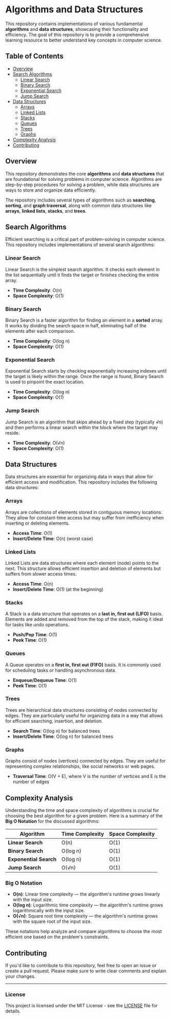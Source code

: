 # Algorithms and Data Structures

This repository contains implementations of various fundamental **algorithms** and **data structures**, showcasing their functionality and efficiency. The goal of this repository is to provide a comprehensive learning resource to better understand key concepts in computer science.

## Table of Contents

- [Overview](#overview)
- [Search Algorithms](#search-algorithms)
  - [Linear Search](#linear-search)
  - [Binary Search](#binary-search)
  - [Exponential Search](#exponential-search)
  - [Jump Search](#jump-search)
- [Data Structures](#data-structures)
  - [Arrays](#arrays)
  - [Linked Lists](#linked-lists)
  - [Stacks](#stacks)
  - [Queues](#queues)
  - [Trees](#trees)
  - [Graphs](#graphs)
- [Complexity Analysis](#complexity-analysis)
- [Contributing](#contributing)

## Overview

This repository demonstrates the core **algorithms** and **data structures** that are foundational for solving problems in computer science. Algorithms are step-by-step procedures for solving a problem, while data structures are ways to store and organize data efficiently.

The repository includes several types of algorithms such as **searching**, **sorting**, and **graph traversal**, along with common data structures like **arrays**, **linked lists**, **stacks**, and **trees**.

## Search Algorithms

Efficient searching is a critical part of problem-solving in computer science. This repository includes implementations of several search algorithms:

### Linear Search

Linear Search is the simplest search algorithm. It checks each element in the list sequentially until it finds the target or finishes checking the entire array.

- **Time Complexity**: O(n)
- **Space Complexity**: O(1)

### Binary Search

Binary Search is a faster algorithm for finding an element in a **sorted** array. It works by dividing the search space in half, eliminating half of the elements after each comparison.

- **Time Complexity**: O(log n)
- **Space Complexity**: O(1)

### Exponential Search

Exponential Search starts by checking exponentially increasing indexes until the target is likely within the range. Once the range is found, Binary Search is used to pinpoint the exact location.

- **Time Complexity**: O(log n)
- **Space Complexity**: O(1)

### Jump Search

Jump Search is an algorithm that skips ahead by a fixed step (typically √n) and then performs a linear search within the block where the target may reside.

- **Time Complexity**: O(√n)
- **Space Complexity**: O(1)

## Data Structures

Data structures are essential for organizing data in ways that allow for efficient access and modification. This repository includes the following data structures:

### Arrays

Arrays are collections of elements stored in contiguous memory locations. They allow for constant-time access but may suffer from inefficiency when inserting or deleting elements.

- **Access Time**: O(1)
- **Insert/Delete Time**: O(n) (worst case)

### Linked Lists

Linked Lists are data structures where each element (node) points to the next. This structure allows efficient insertion and deletion of elements but suffers from slower access times.

- **Access Time**: O(n)
- **Insert/Delete Time**: O(1) (at the beginning)

### Stacks

A Stack is a data structure that operates on a **last in, first out (LIFO)** basis. Elements are added and removed from the top of the stack, making it ideal for tasks like undo operations.

- **Push/Pop Time**: O(1)
- **Peek Time**: O(1)

### Queues

A Queue operates on a **first in, first out (FIFO)** basis. It is commonly used for scheduling tasks or handling asynchronous data.

- **Enqueue/Dequeue Time**: O(1)
- **Peek Time**: O(1)

### Trees

Trees are hierarchical data structures consisting of nodes connected by edges. They are particularly useful for organizing data in a way that allows for efficient searching, insertion, and deletion.

- **Search Time**: O(log n) for balanced trees
- **Insert/Delete Time**: O(log n) for balanced trees

### Graphs

Graphs consist of nodes (vertices) connected by edges. They are useful for representing complex relationships, like social networks or web pages.

- **Traversal Time**: O(V + E), where V is the number of vertices and E is the number of edges

## Complexity Analysis

Understanding the time and space complexity of algorithms is crucial for choosing the best algorithm for a given problem. Here is a summary of the **Big O Notation** for the discussed algorithms:

| Algorithm              | Time Complexity | Space Complexity |
| ---------------------- | --------------- | ---------------- |
| **Linear Search**      | O(n)            | O(1)             |
| **Binary Search**      | O(log n)        | O(1)             |
| **Exponential Search** | O(log n)        | O(1)             |
| **Jump Search**        | O(√n)           | O(1)             |

### Big O Notation

- **O(n)**: Linear time complexity — the algorithm's runtime grows linearly with the input size.
- **O(log n)**: Logarithmic time complexity — the algorithm's runtime grows logarithmically with the input size.
- **O(√n)**: Square root time complexity — the algorithm's runtime grows with the square root of the input size.

These notations help analyze and compare algorithms to choose the most efficient one based on the problem's constraints.

## Contributing

If you'd like to contribute to this repository, feel free to open an issue or create a pull request. Please make sure to write clear comments and explain your changes.

---

### License

This project is licensed under the MIT License - see the [LICENSE](LICENSE) file for details.
